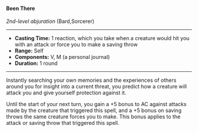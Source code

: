 #### Been There
*2nd-level abjuration* (Bard,Sorcerer)
___
- **Casting Time:** 1 reaction, which you take when a creature would hit you with an attack or force you to make a saving throw
- **Range:** Self
- **Components:** V, M (a personal journal)
- **Duration:** 1 round
---
Instantly searching your own memories and the experiences of others around you for insight into a current threat, you predict how a creature will attack you and give yourself protection against it.

Until the start of your next turn, you gain a +5 bonus to AC against attacks made by the creature that triggered this spell, and a +5 bonus on saving throws the same creature forces you to make. This bonus applies to the attack or saving throw that triggered this spell.
